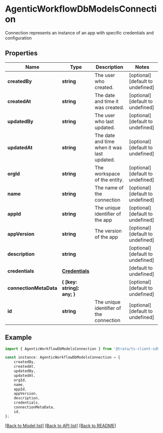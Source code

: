 # AgenticWorkflowDbModelsConnection

Connection represents an instance of an app with specific credentials and configuration

## Properties

Name | Type | Description | Notes
------------ | ------------- | ------------- | -------------
**createdBy** | **string** | The user who created. | [optional] [default to undefined]
**createdAt** | **string** | The date and time it was created. | [optional] [default to undefined]
**updatedBy** | **string** | The user who last updated. | [optional] [default to undefined]
**updatedAt** | **string** | The date and time when it was last updated. | [optional] [default to undefined]
**orgId** | **string** | The workspace of the entity. | [optional] [default to undefined]
**name** | **string** | The name of the connection | [optional] [default to undefined]
**appId** | **string** | The unique identifier of the app | [optional] [default to undefined]
**appVersion** | **string** | The version of the app | [optional] [default to undefined]
**description** | **string** |  | [optional] [default to undefined]
**credentials** | [**Credentials**](Credentials.md) |  | [default to undefined]
**connectionMetaData** | **{ [key: string]: any; }** |  | [optional] [default to undefined]
**id** | **string** | The unique identifier of the connection | [optional] [default to undefined]

## Example

```typescript
import { AgenticWorkflowDbModelsConnection } from '@trata/ts-client-sdk';

const instance: AgenticWorkflowDbModelsConnection = {
    createdBy,
    createdAt,
    updatedBy,
    updatedAt,
    orgId,
    name,
    appId,
    appVersion,
    description,
    credentials,
    connectionMetaData,
    id,
};
```

[[Back to Model list]](../README.md#documentation-for-models) [[Back to API list]](../README.md#documentation-for-api-endpoints) [[Back to README]](../README.md)
